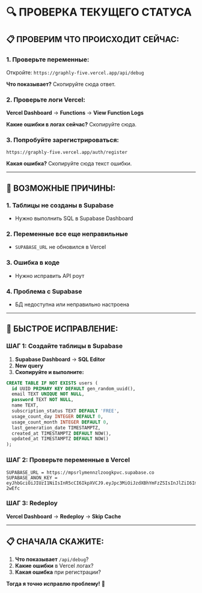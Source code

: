 # 🔍 ПРОВЕРКА ТЕКУЩЕГО СТАТУСА

## 📋 **ПРОВЕРИМ ЧТО ПРОИСХОДИТ СЕЙЧАС:**

### 1. **Проверьте переменные:**
Откройте: `https://graphly-five.vercel.app/api/debug`

**Что показывает?** Скопируйте сюда ответ.

### 2. **Проверьте логи Vercel:**
**Vercel Dashboard** → **Functions** → **View Function Logs**

**Какие ошибки в логах сейчас?** Скопируйте сюда.

### 3. **Попробуйте зарегистрироваться:**
`https://graphly-five.vercel.app/auth/register`

**Какая ошибка?** Скопируйте сюда текст ошибки.

---

## 🤔 **ВОЗМОЖНЫЕ ПРИЧИНЫ:**

### **1. Таблицы не созданы в Supabase**
- Нужно выполнить SQL в Supabase Dashboard

### **2. Переменные все еще неправильные**
- `SUPABASE_URL` не обновился в Vercel

### **3. Ошибка в коде**
- Нужно исправить API роут

### **4. Проблема с Supabase**
- БД недоступна или неправильно настроена

---

## 🚀 **БЫСТРОЕ ИСПРАВЛЕНИЕ:**

### **ШАГ 1: Создайте таблицы в Supabase**
1. **Supabase Dashboard** → **SQL Editor**
2. **New query**
3. **Скопируйте и выполните:**

```sql
CREATE TABLE IF NOT EXISTS users (
  id UUID PRIMARY KEY DEFAULT gen_random_uuid(),
  email TEXT UNIQUE NOT NULL,
  password TEXT NOT NULL,
  name TEXT,
  subscription_status TEXT DEFAULT 'FREE',
  usage_count_day INTEGER DEFAULT 0,
  usage_count_month INTEGER DEFAULT 0,
  last_generation_date TIMESTAMPTZ,
  created_at TIMESTAMPTZ DEFAULT NOW(),
  updated_at TIMESTAMPTZ DEFAULT NOW()
);
```

### **ШАГ 2: Проверьте переменные в Vercel**
```env
SUPABASE_URL = https://mpsrlymennzlzoogkpvc.supabase.co
SUPABASE_ANON_KEY = eyJhbGciOiJIUzI1NiIsInR5cCI6IkpXVCJ9.eyJpc3MiOiJzdXBhYmFzZSIsInJlZiI6Im1wc3JseW1lbm56bHpvb2drcHZjIiwicm9sZSI6ImFub24iLCJpYXQiOjE3NTc0NjA0MjAsImV4cCI6MjA3MzAzNjQyMH0.wSkLb0gJ9y5CKerSobBDLma_5oXu61VbQWQBy-2wEfc
```

### **ШАГ 3: Redeploy**
**Vercel Dashboard** → **Redeploy** → **Skip Cache**

---

## 📋 **СНАЧАЛА СКАЖИТЕ:**

1. **Что показывает** `/api/debug`?
2. **Какие ошибки** в Vercel логах?
3. **Какая ошибка** при регистрации?

**Тогда я точно исправлю проблему!** 🎯

